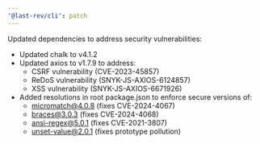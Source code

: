 ```yaml
---
'@last-rev/cli': patch
---
```


Updated dependencies to address security vulnerabilities:

- Updated chalk to v4.1.2
- Updated axios to v1.7.9 to address:
  - CSRF vulnerability (CVE-2023-45857)
  - ReDoS vulnerability (SNYK-JS-AXIOS-6124857)
  - XSS vulnerability (SNYK-JS-AXIOS-6671926)
- Added resolutions in root package.json to enforce secure versions of:
  - micromatch@4.0.8 (fixes CVE-2024-4067)
  - braces@3.0.3 (fixes CVE-2024-4068)
  - ansi-regex@5.0.1 (fixes CVE-2021-3807)
  - unset-value@2.0.1 (fixes prototype pollution)
